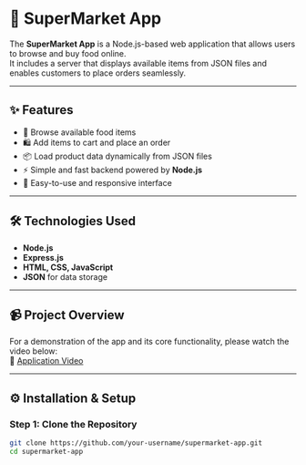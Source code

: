 # 🛒 SuperMarket App

The **SuperMarket App** is a Node.js-based web application that allows users to browse and buy food online.  
It includes a server that displays available items from JSON files and enables customers to place orders seamlessly.

---

## ✨ Features
- 🧾 Browse available food items  
- 🛍️ Add items to cart and place an order  
- 📦 Load product data dynamically from JSON files  
- ⚡ Simple and fast backend powered by **Node.js**  
- 🎨 Easy-to-use and responsive interface  

---

## 🛠️ Technologies Used
- **Node.js**  
- **Express.js**  
- **HTML, CSS, JavaScript**  
- **JSON** for data storage  

---

## 📹 Project Overview
For a demonstration of the app and its core functionality, please watch the video below:  
🎥 [Application Video](https://umd.hosted.panopto.com/Panopto/Pages/Viewer.aspx?id=cc85588f-59f3-48ce-9e7e-ae820108519c)

---

## ⚙️ Installation & Setup

### Step 1: Clone the Repository
```bash
git clone https://github.com/your-username/supermarket-app.git
cd supermarket-app
